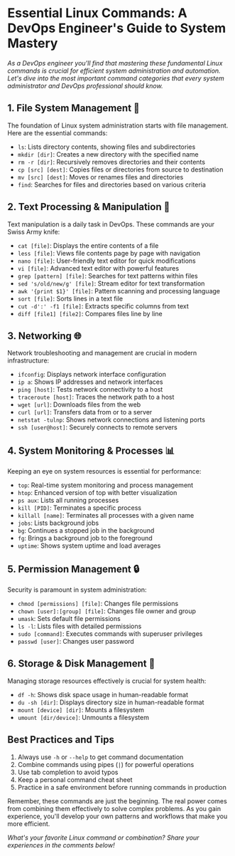 # Essential Linux Commands: A DevOps Engineer's Guide to System Mastery

*As a DevOps engineer you'll find that mastering these fundamental Linux commands is crucial for efficient system administration and automation. Let's dive into the most important command categories that every system administrator and DevOps professional should know.*

## 1. File System Management 📁

The foundation of Linux system administration starts with file management. Here are the essential commands:

- `ls`: Lists directory contents, showing files and subdirectories
- `mkdir [dir]`: Creates a new directory with the specified name
- `rm -r [dir]`: Recursively removes directories and their contents
- `cp [src] [dest]`: Copies files or directories from source to destination
- `mv [src] [dest]`: Moves or renames files and directories
- `find`: Searches for files and directories based on various criteria

## 2. Text Processing & Manipulation 📝

Text manipulation is a daily task in DevOps. These commands are your Swiss Army knife:

- `cat [file]`: Displays the entire contents of a file
- `less [file]`: Views file contents page by page with navigation
- `nano [file]`: User-friendly text editor for quick modifications
- `vi [file]`: Advanced text editor with powerful features
- `grep [pattern] [file]`: Searches for text patterns within files
- `sed 's/old/new/g' [file]`: Stream editor for text transformation
- `awk '{print $1}' [file]`: Pattern scanning and processing language
- `sort [file]`: Sorts lines in a text file
- `cut -d':' -f1 [file]`: Extracts specific columns from text
- `diff [file1] [file2]`: Compares files line by line

## 3. Networking 🌐

Network troubleshooting and management are crucial in modern infrastructure:

- `ifconfig`: Displays network interface configuration
- `ip a`: Shows IP addresses and network interfaces
- `ping [host]`: Tests network connectivity to a host
- `traceroute [host]`: Traces the network path to a host
- `wget [url]`: Downloads files from the web
- `curl [url]`: Transfers data from or to a server
- `netstat -tulnp`: Shows network connections and listening ports
- `ssh [user@host]`: Securely connects to remote servers

## 4. System Monitoring & Processes 📊

Keeping an eye on system resources is essential for performance:

- `top`: Real-time system monitoring and process management
- `htop`: Enhanced version of top with better visualization
- `ps aux`: Lists all running processes
- `kill [PID]`: Terminates a specific process
- `killall [name]`: Terminates all processes with a given name
- `jobs`: Lists background jobs
- `bg`: Continues a stopped job in the background
- `fg`: Brings a background job to the foreground
- `uptime`: Shows system uptime and load averages

## 5. Permission Management 🔒

Security is paramount in system administration:

- `chmod [permissions] [file]`: Changes file permissions
- `chown [user]:[group] [file]`: Changes file owner and group
- `umask`: Sets default file permissions
- `ls -l`: Lists files with detailed permissions
- `sudo [command]`: Executes commands with superuser privileges
- `passwd [user]`: Changes user password

## 6. Storage & Disk Management 💾

Managing storage resources effectively is crucial for system health:

- `df -h`: Shows disk space usage in human-readable format
- `du -sh [dir]`: Displays directory size in human-readable format
- `mount [device] [dir]`: Mounts a filesystem
- `umount [dir/device]`: Unmounts a filesystem

## Best Practices and Tips

1. Always use `-h` or `--help` to get command documentation
2. Combine commands using pipes (`|`) for powerful operations
3. Use tab completion to avoid typos
4. Keep a personal command cheat sheet
5. Practice in a safe environment before running commands in production

Remember, these commands are just the beginning. The real power comes from combining them effectively to solve complex problems. As you gain experience, you'll develop your own patterns and workflows that make you more efficient.

*What's your favorite Linux command or combination? Share your experiences in the comments below!*
